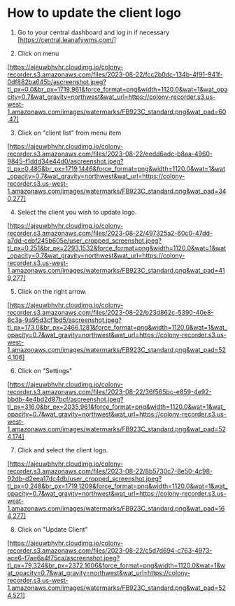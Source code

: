 # How to update the client logo 



1. Go to your central dashboard and log in if necessary  [https://central.leanafywms.com/]

2. Click on menu

[https://ajeuwbhvhr.cloudimg.io/colony-recorder.s3.amazonaws.com/files/2023-08-22/fcc2b0dc-134b-4f91-941f-0df882ba645b/ascreenshot.jpeg?tl_px=0,0&br_px=1719,961&force_format=png&width=1120.0&wat=1&wat_opacity=0.7&wat_gravity=northwest&wat_url=https://colony-recorder.s3.us-west-1.amazonaws.com/images/watermarks/FB923C_standard.png&wat_pad=60,47]


3. Click on "client list" from menu item

[https://ajeuwbhvhr.cloudimg.io/colony-recorder.s3.amazonaws.com/files/2023-08-22/eedd6adc-b8aa-4960-9845-f1ddd34e44d0/ascreenshot.jpeg?tl_px=0,485&br_px=1719,1446&force_format=png&width=1120.0&wat=1&wat_opacity=0.7&wat_gravity=northwest&wat_url=https://colony-recorder.s3.us-west-1.amazonaws.com/images/watermarks/FB923C_standard.png&wat_pad=340,277]


4. Select the client you wish to update logo.

[https://ajeuwbhvhr.cloudimg.io/colony-recorder.s3.amazonaws.com/files/2023-08-22/497325a2-60c0-47dd-a7dd-cebf245b605e/user_cropped_screenshot.jpeg?tl_px=0,251&br_px=2293,1532&force_format=png&width=1120.0&wat=1&wat_opacity=0.7&wat_gravity=northwest&wat_url=https://colony-recorder.s3.us-west-1.amazonaws.com/images/watermarks/FB923C_standard.png&wat_pad=419,277]


5. Click on the right arrow.

[https://ajeuwbhvhr.cloudimg.io/colony-recorder.s3.amazonaws.com/files/2023-08-22/b23d862c-5390-40e8-8c3a-9a95d3cf1bd5/ascreenshot.jpeg?tl_px=173,0&br_px=2466,1281&force_format=png&width=1120.0&wat=1&wat_opacity=0.7&wat_gravity=northwest&wat_url=https://colony-recorder.s3.us-west-1.amazonaws.com/images/watermarks/FB923C_standard.png&wat_pad=524,106]


6. Click on "Settings"

[https://ajeuwbhvhr.cloudimg.io/colony-recorder.s3.amazonaws.com/files/2023-08-22/36f565bc-e859-4e92-bbdb-4e4bd2d87bcf/ascreenshot.jpeg?tl_px=316,0&br_px=2035,961&force_format=png&width=1120.0&wat=1&wat_opacity=0.7&wat_gravity=northwest&wat_url=https://colony-recorder.s3.us-west-1.amazonaws.com/images/watermarks/FB923C_standard.png&wat_pad=524,174]


7. Click and select the client logo.

[https://ajeuwbhvhr.cloudimg.io/colony-recorder.s3.amazonaws.com/files/2023-08-22/8b5730c7-8e50-4c98-92db-d2eea17dc4db/user_cropped_screenshot.jpeg?tl_px=0,248&br_px=1719,1209&force_format=png&width=1120.0&wat=1&wat_opacity=0.7&wat_gravity=northwest&wat_url=https://colony-recorder.s3.us-west-1.amazonaws.com/images/watermarks/FB923C_standard.png&wat_pad=164,277]


8. Click on "Update Client"

[https://ajeuwbhvhr.cloudimg.io/colony-recorder.s3.amazonaws.com/files/2023-08-22/c5d7d694-c763-4973-ace6-f7ae6a4f75ca/ascreenshot.jpeg?tl_px=79,324&br_px=2372,1606&force_format=png&width=1120.0&wat=1&wat_opacity=0.7&wat_gravity=northwest&wat_url=https://colony-recorder.s3.us-west-1.amazonaws.com/images/watermarks/FB923C_standard.png&wat_pad=524,521]
